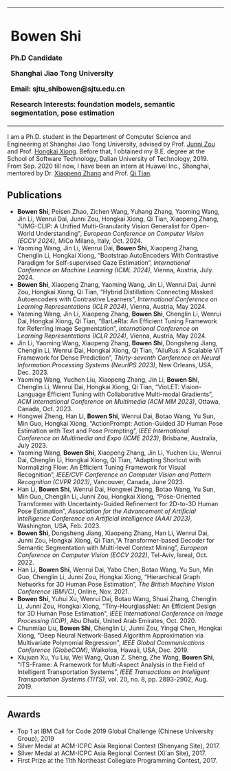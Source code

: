 <div>
<table border="0">
  <tr>
    <td width="75%">
      <h1>Bowen Shi</h1>
      <p><b>Ph.D Candidate</b></p>
      <p><b>Shanghai Jiao Tong University</b></p>
      <p><b>Email: sjtu_shibowen@sjtu.edu.cn</b></p>
      <p><b>Research Interests: foundation models, semantic segmentation, pose estimation</b></p>
    </td>
  </tr>
</table>
</div>

I am a Ph.D. student in the Department of Computer Science and Engineering at Shanghai Jiao Tong University, advised by Prof. [Junni Zou](https://min.sjtu.edu.cn/En/FacultyShow/4?Vid=15) and Prof. [Hongkai Xiong](https://min.sjtu.edu.cn/En/FacultyShow/4?Vid=14). Before that, I obtained my B.E. degree at the School of Software Technology, Dalian University of Technology, 2019. From Sep. 2020 till now, I have been an intern at Huawei Inc., Shanghai, mentored by Dr. [Xiaopeng Zhang](https://sites.google.com/site/zxphistory/) and Prof. [Qi Tian](https://scholar.google.com/citations?user=61b6eYkAAAAJ).

## Publications

* **Bowen Shi**, Peisen Zhao, Zichen Wang, Yuhang Zhang, Yaoming Wang, Jin Li, Wenrui Dai, Junni Zou, Hongkai Xiong, Qi Tian,
Xiaopeng Zhang, "UMG-CLIP: A Unified Multi-Granularity Vision Generalist for Open-World Understanding", *European Conference on Computer Vision (ECCV 2024)*, MiCo Milano, Italy, Oct. 2024.
* Yaoming Wang, Jin Li, Wenrui Dai, **Bowen Shi**, Xiaopeng Zhang, Chenglin Li, Hongkai Xiong, “Bootstrap AutoEncoders With Contrastive Paradigm for Self-supervised Gaze Estimation”, *International Conference on Machine Learning (ICML 2024)*, Vienna, Austria, July. 2024.
* **Bowen Shi**, Xiaopeng Zhang, Yaoming Wang, Jin Li, Wenrui Dai, Junni Zou, Hongkai Xiong, Qi Tian, “Hybrid Distillation: Connecting Masked Autoencoders with Contrastive Learners”, *International Conference on Learning Representations (ICLR 2024)*, Vienna, Austria, May 2024.
* Yaoming Wang, Jin Li, Xiaopeng Zhang, **Bowen Shi**, Chenglin Li, Wenrui Dai, Hongkai Xiong, Qi Tian, “BarLeRIa: An Efficient Tuning Framework for Referring Image Segmentation”, *International Conference on Learning Representations (ICLR 2024)*, Vienna, Austria, May 2024.
* Jin Li, Yaoming Wang, Xiaopeng Zhang, **Bowen Shi**, Dongsheng Jiang, Chenglin Li, Wenrui Dai, Hongkai Xiong, Qi Tian, “AiluRus: A Scalable ViT Framework for Dense Prediction”, *Thirty-seventh Conference on Neural Information Processing Systems (NeurIPS 2023)*, New Orleans, USA, Dec. 2023.
* Yaoming Wang, Yuchen Liu, Xiaopeng Zhang, Jin Li, **Bowen Shi**, Chenglin Li, Wenrui Dai, Hongkai Xiong, Qi Tian, “VioLET: Vision-Language Efficient Tuning with Collaborative Multi-modal Gradients”, *ACM International Conference on Multimedia (ACM MM 2023)*, Ottawa, Canada, Oct. 2023.
* Hongwei Zheng, Han Li, **Bowen Shi**, Wenrui Dai, Botao Wang, Yu Sun, Min Guo, Hongkai Xiong, “ActionPrompt: Action-Guided 3D Human Pose Estimation with Text and Pose Prompting”, *IEEE International Conference on Multimedia and Expo (ICME 2023)*, Brisbane, Australia, July 2023.
* Yaoming Wang, **Bowen Shi**, Xiaopeng Zhang, Jin Li, Yuchen Liu, Wenrui Dai, Chenglin Li, Hongkai Xiong, Qi Tian, “Adapting Shortcut with Normalizing Flow: An Efficient Tuning Framework for Visual Recognition”, *IEEE/CVF Conference on Computer Vision and Pattern Recognition (CVPR 2023)*, Vancouver, Canada, June 2023.
* Han Li, **Bowen Shi**, Wenrui Dai, Hongwei Zheng, Botao Wang, Yu Sun, Min Guo, Chenglin Li, Junni Zou, Hongkai Xiong, “Pose-Oriented Transformer with Uncertainty-Guided Refinement for 2D-to-3D Human Pose Estimation”, *Association for the Advancement of Artificial Intelligence Conference on Artificial Intelligence (AAAI 2023)*, Washington, USA, Feb. 2023.
* **Bowen Shi**, Dongsheng Jiang, Xiaopeng Zhang, Han Li, Wenrui Dai, Junni Zou, Hongkai Xiong, Qi Tian,“A Transformer-based Decoder for Semantic Segmentation with Multi-level Context Mining”, *European Conference on Computer Vision (ECCV 2022)*, Tel-Aviv, Isreal, Oct. 2022.
* Han Li, **Bowen Shi**, Wenrui Dai, Yabo Chen, Botao Wang, Yu Sun, Min Guo, Chenglin Li, Junni Zou, Hongkai Xiong, “Hierarchical Graph Networks for 3D Human Pose Estimation”, *The British Machine Vision Conference (BMVC)*, Online, Nov. 2021.
* **Bowen Shi**, Yuhui Xu, Wenrui Dai, Botao Wang, Shuai Zhang, Chenglin Li, Junni Zou, Hongkai Xiong, "Tiny-HourglassNet: An Efficient Design for 3D Human Pose Estimation",  *IEEE International Conference on Image Processing (ICIP)*, Abu Dhabi, United Arab Emirates, Oct. 2020.
* Chunmiao Liu, **Bowen Shi**, Chenglin Li, Junni Zou, Yingqi Chen, Hongkai Xiong, "Deep Neural Network-Based Algorithm Approximation via Multivariate Polynomial Regression", *IEEE Global Communications Conference (GlobeCOM)*, Waikoloa, Hawaii, USA, Dec. 2019.
* Xiujuan Xu, Yu Liu, Wei Wang, Quan Z. Sheng, Zhe Wang, **Bowen Shi**, "ITS-Frame: A Framework for Multi-Aspect Analysis in the Field of Intelligent Transportation Systems", *IEEE Transactions on Intelligent Transportation Systems (TITS)*, vol. 20, no. 8, pp. 2893-2902, Aug. 2019.


---

## Awards
* Top 1 at IBM Call for Code 2019 Global Challenge (Chinese University Group), 2019
* Silver Medal at ACM-ICPC Asia Regional Contest (Shenyang Site), 2017.
* Silver Medal at ACM-ICPC Asia Regional Contest (Xi'an Site), 2017.
* First Prize at the 11th Northeast Collegiate Programming Contest, 2017.
